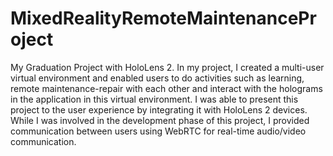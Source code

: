 # MixedRealityRemoteMaintenanceProject
 My Graduation Project with HoloLens 2.
In my project, I  created a multi-user virtual environment and enabled users to do activities such as learning, remote  maintenance-repair with each other and interact with the holograms in the application in this virtual  environment. I was able to present this project to the user experience by integrating it with HoloLens 2 devices.  While I was involved in the development phase of this project, I provided communication between users  using WebRTC for real-time audio/video communication.
